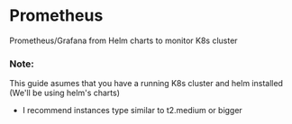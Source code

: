 # Prometheus
Prometheus/Grafana from Helm charts to monitor K8s cluster

### Note:
This guide asumes that you have a running K8s cluster and helm installed (We'll be using helm's charts)
* I recommend instances type similar to t2.medium or bigger


